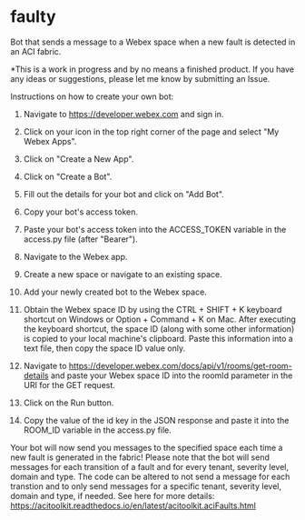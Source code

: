 # faulty
Bot that sends a message to a Webex space when a new fault is detected in an ACI fabric.

*This is a work in progress and by no means a finished product. If you have any ideas or suggestions, please let me know by submitting an Issue.

Instructions on how to create your own bot:

1. Navigate to https://developer.webex.com and sign in.

2. Click on your icon in the top right corner of the page and select "My Webex Apps".

3. Click on "Create a New App".

4. Click on "Create a Bot".

5. Fill out the details for your bot and click on "Add Bot".

6. Copy your bot's access token.

7. Paste your bot's access token into the ACCESS_TOKEN variable in the access.py file (after "Bearer").

8. Navigate to the Webex app.

9. Create a new space or navigate to an existing space.

10. Add your newly created bot to the Webex space.

11. Obtain the Webex space ID by using the CTRL + SHIFT + K keyboard shortcut on Windows or Option + Command + K on Mac. After executing the keyboard shortcut, the space ID (along with some other information) is copied to your local machine's clipboard. Paste this information into a text file, then copy the space ID value only.

12. Navigate to https://developer.webex.com/docs/api/v1/rooms/get-room-details and paste your Webex space ID into the roomId parameter in the URI for the GET request.

13. Click on the Run button.

14. Copy the value of the id key in the JSON response and paste it into the ROOM_ID variable in the access.py file.

Your bot will now send you messages to the specified space each time a new fault is generated in the fabric! Please note that the bot will send messages for each transition of a fault and for every tenant, severity level, domain and type. The code can be altered to not send a message for each transtion and to only send messages for a specific tenant, severity level, domain and type, if needed. See here for more details: https://acitoolkit.readthedocs.io/en/latest/acitoolkit.aciFaults.html
